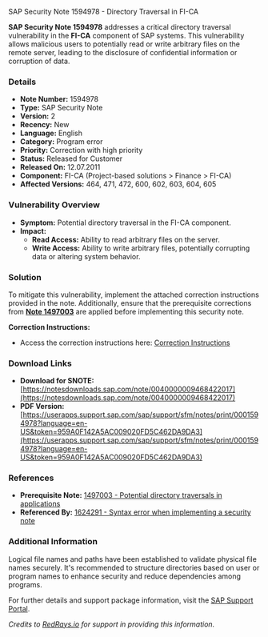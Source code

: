 SAP Security Note 1594978 - Directory Traversal in FI-CA

**SAP Security Note 1594978** addresses a critical directory traversal vulnerability in the **FI-CA** component of SAP systems. This vulnerability allows malicious users to potentially read or write arbitrary files on the remote server, leading to the disclosure of confidential information or corruption of data.

### **Details**

- **Note Number:** 1594978
- **Type:** SAP Security Note
- **Version:** 2
- **Recency:** New
- **Language:** English
- **Category:** Program error
- **Priority:** Correction with high priority
- **Status:** Released for Customer
- **Released On:** 12.07.2011
- **Component:** FI-CA (Project-based solutions > Finance > FI-CA)
- **Affected Versions:** 464, 471, 472, 600, 602, 603, 604, 605

### **Vulnerability Overview**

- **Symptom:** Potential directory traversal in the FI-CA component.
- **Impact:** 
  - **Read Access:** Ability to read arbitrary files on the server.
  - **Write Access:** Ability to write arbitrary files, potentially corrupting data or altering system behavior.

### **Solution**

To mitigate this vulnerability, implement the attached correction instructions provided in the note. Additionally, ensure that the prerequisite corrections from **[Note 1497003](https://me.sap.com/notes/1497003)** are applied before implementing this security note.

**Correction Instructions:**
- Access the correction instructions here: [Correction Instructions](https://me.sap.com/corrins/0001594978/36)

### **Download Links**

- **Download for SNOTE:** [https://notesdownloads.sap.com/note/0040000009468422017](https://notesdownloads.sap.com/note/0040000009468422017)
- **PDF Version:** [https://userapps.support.sap.com/sap/support/sfm/notes/print/0001594978?language=en-US&token=959A0F142A5AC009020FD5C462DA9DA3](https://userapps.support.sap.com/sap/support/sfm/notes/print/0001594978?language=en-US&token=959A0F142A5AC009020FD5C462DA9DA3)

### **References**

- **Prerequisite Note:** [1497003 - Potential directory traversals in applications](https://me.sap.com/notes/1497003)
- **Referenced By:** [1624291 - Syntax error when implementing a security note](https://me.sap.com/notes/1624291)

### **Additional Information**

Logical file names and paths have been established to validate physical file names securely. It's recommended to structure directories based on user or program names to enhance security and reduce dependencies among programs.

For further details and support package information, visit the [SAP Support Portal](https://me.sap.com/).

*Credits to [RedRays.io](https://redrays.io) for support in providing this information.*